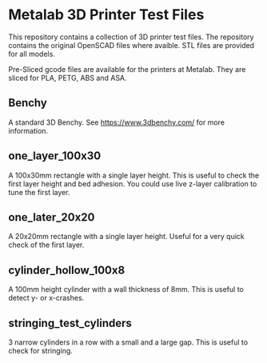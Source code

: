 # Metalab 3D Printer Test Files

This repository contains a collection of 3D printer test files. The repository contains the original OpenSCAD files where avaible. STL files are provided for all models.

Pre-Sliced gcode files are available for the printers at Metalab. They are sliced for PLA, PETG, ABS and ASA.

## Benchy

A standard 3D Benchy. See https://www.3dbenchy.com/ for more information.

## one_layer_100x30

A 100x30mm rectangle with a single layer height. This is useful to check the first layer height and bed adhesion. You could use live z-layer calibration to tune the first layer.

## one_later_20x20

A 20x20mm rectangle with a single layer height. Useful for a very quick check of the first layer.

## cylinder_hollow_100x8

A 100mm height cylinder with a wall thickness of 8mm. This is useful to detect y- or x-crashes.

## stringing_test_cylinders

3 narrow cylinders in a row with a small and a large gap. This is useful to check for stringing.
